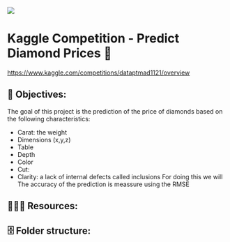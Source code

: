<p align="left"><img src="https://cdn-images-1.medium.com/max/184/1*2GDcaeYIx_bQAZLxWM4PsQ@2x.png"></p>

# Kaggle Competition - Predict Diamond Prices 💎

https://www.kaggle.com/competitions/dataptmad1121/overview

## **🎯 Objectives:**
The goal of this project is the prediction of the price of diamonds based on the following characteristics:
- Carat: the weight 
- Dimensions (x,y,z)
- Table
- Depth
- Color
- Cut:
- Clarity: a lack of internal defects called inclusions
For doing this we will
The accuracy of the prediction is meassure using the RMSE

## **👩🏻‍💻 Resources:**

## **🗄 Folder structure:**